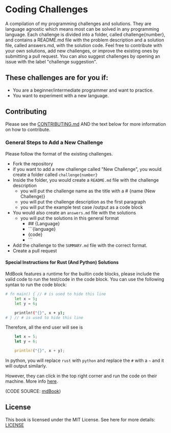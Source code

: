 # Coding Challenges

A compilation of my programming challenges and solutions. They are language agnostic which means most can be solved in any programming language. Each challenge is divided into a folder, called challenge{number}, and contains a README.md file with the problem description and a solution file, called answers.md, with the solution code. Feel free to contribute with your own solutions, add new challenges, or improve the existing ones by submitting a pull request. You can also suggest challenges by opening an issue with the label "challenge suggestion".

## These challenges are for you if:
- You are a beginner/intermediate programmer and want to practice.
- You want to experiment with a new language.

## Contributing
Please see the [CONTRIBUTING.md](/CONTRIBUTING.md) AND the text below for more information on how to contribute.

### General Steps to Add a New Challenge
Please follow the format of the existing challenges.

- Fork the repository
- if you want to add a new challenge called "New Challenge", you would create a folder called `challenge{number}`
- Inside the folder, you would create a `README.md` file with the challenge description
    - you will put the challenge name as the title with a # {name (New Challenge)}
    - you will put the challenge description as the first paragraph
    - you will put the example test case /output as a code block
- You would also create an `answers.md` file with the solutions
    - you will put the solutions in this general format
        - \#\# {Language}
        - \`\`\`{language}
        - {code}
        - \`\`\`
- Add the challenge to the `SUMMARY.md` file with the correct format.
- Create a pull request


#### Special Instructions for Rust (And Python) Solutions
MdBook features a runtime for the builtin code blocks, please include the valid code to run the test/code in the code block. You can use the following syntax to run the code block:

```bash
# fn main() { // # is used to hide this line
    let x = 5;
    let y = 6;

    println!("{}", x + y);
# } // # is used to hide this line
```

Therefore, all the end user will see is

```rust
    let x = 5;
    let y = 6;

    println!("{}", x + y);
```

In python, you will replace `rust` with `python` and replace the `#` with a `~` and it will output similarly.

However, they can click in the top right corner and run the code on their machine. More info [here](https://rust-lang.github.io/mdBook/format/mdbook.html).

(CODE SOURCE: [mdBook](https://rust-lang.github.io/mdBook/format/mdbook.html))

## License

This book is licensed under the MIT License. See here for more details: [LICENSE](https://raw.githubusercontent.com/ImmutableVariable/Coding-Challenges/main/LICENSE)